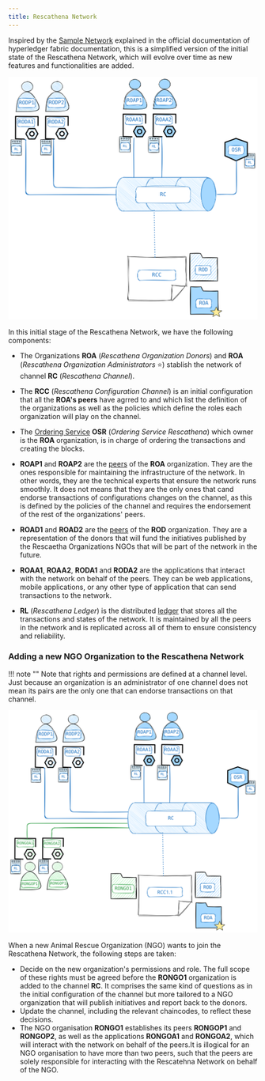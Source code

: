 ```yaml
---
title: Rescathena Network
---
```



Inspired by the [Sample Network](https://hyperledger-fabric.readthedocs.io/en/release-2.5/network/network.html#the-sample-network) explained in the official documentation of hyperledger fabric documentation, this is a simplified version of the initial state of the Rescathena Network, which will evolve over time as new features and functionalities are added.

![Rescathena Network](../assets/images/initial_r_network.svg)


In this initial stage of the Rescathena Network, we have the following components:

- The Organizations **ROA** (_Rescathena Organization Donors_) and **ROA** (_Rescathena Organization Administrators_ ⭐️) stablish the network of channel **RC** (_Rescathena Channel_).

- The **RCC** (_Rescathena Configuration Channel_) is an initial configuration that all the **ROA's peers** have agrred to and which list the definition of the organizations as well as the policies which define the roles each organization will play on the channel.

- The [Ordering Service](https://hyperledger-fabric.readthedocs.io/en/release-2.5/orderer/ordering_service.html) **OSR** (_Ordering Service Rescathena_) which owner is the **ROA** organization, is in charge of ordering the transactions and creating the blocks.

- **ROAP1** and **ROAP2** are the [peers](https://hyperledger-fabric.readthedocs.io/en/release-2.5/peers/peers.html) of the **ROA** organization. They are the ones responsible for maintaining the infrastructure of the network. In other words, they are the technical experts that ensure the network runs smoothly. It does not means that they are the only ones that cand endorse transactions of configurations changes on the channel, as this is defined by the policies of the channel and requires the endorsement of the rest of the organizations' peers.

- **ROAD1** and **ROAD2** are the [peers](https://hyperledger-fabric.readthedocs.io/en/release-2.5/peers/peers.html) of the **ROD** organization. They are a representation of the donors that will fund the initiatives published by the Rescaetha Organizations NGOs that will be part of the network in the future.

- **ROAA1**, **ROAA2**, **RODA1** and **RODA2** are the applications that interact with the network on behalf of the peers. They can be web applications, mobile applications, or any other type of application that can send transactions to the network.

- **RL** (_Rescathena Ledger_) is the distributed [ledger](https://hyperledger-fabric.readthedocs.io/en/release-2.5/ledger/ledger.html) that stores all the transactions and states of the network. It is maintained by all the peers in the network and is replicated across all of them to ensure consistency and reliability.


### Adding a new NGO Organization to the Rescathena Network

!!! note ""
    Note that rights and permissions are defined at a channel level. Just because an organization is an administrator of one channel does not mean its pairs are the only one that can endorse transactions on that channel.

![Adding a new NGO Organization to the Rescathena Network](../assets/images/add_ngo_r_network.svg)

When a new Animal Rescue Organization (NGO) wants to join the Rescathena Network, the following steps are taken:

- Decide on the new organization's permissions and role. The full scope of these rights must be agreed before the **RONGO1** organization is added to the channel **RC**. It comprises the same kind of questions as in the initial configuration of the channel but more tailored to a NGO organization that will publish initiatives and report back to the donors.
- Update the channel, including the relevant chaincodes, to reflect these decisions.
- The NGO organisation **RONGO1** establishes its peers **RONGOP1** and **RONGOP2**, as well as the applications **RONGOA1** and **RONGOA2**, which will interact with the network on behalf of the peers.It is illogical for an NGO organisation to have more than two peers, such that the peers are solely responsible for interacting with the Rescatehna Network on behalf of the NGO.

